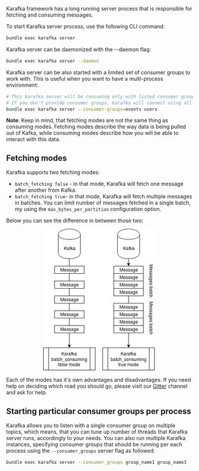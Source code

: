 Karafka framework has a long running server process that is responsible for fetching and consuming messages.

To start Karafka server process, use the following CLI command:

```bash
bundle exec karafka server
```

Karafka server can be daemonized with the --daemon flag:

```bash
bundle exec karafka server --daemon
```

Karafka server can be also started with a limited set of consumer groups to work with. This is useful when you want to have a multi-process environment:

```bash
# This karafka server will be consuming only with listed consumer groups
# If you don't provide consumer groups, Karafka will connect using all of them
bundle exec karafka server --consumer-groups=events users
```

**Note**: Keep in mind, that fetching modes are not the same thing as consuming modes. Fetching modes describe the way data is being pulled out of Kafka, while consuming modes describe how you will be able to interact with this data.

## Fetching modes

Karafka supports two fetching modes:

* ```batch_fetching false``` - in that mode, Karafka will fetch one message after another from Kafka.
* ```batch_fetching true```- in that mode, Karafka will fetch multiple messages in batches. You can limit number of messages fetched in a single batch, my using the ```max_bytes_per_partition``` configuration option.

Below you can see the difference in between those two:

<p align="center">
  <img src="https://raw.githubusercontent.com/karafka/misc/master/charts/consuming_modes.png" alt="Karafka consuming modes" />
</p>

Each of the modes has it's own advantages and disadvantages. If you need help on deciding which road you should go, please visit our [Gitter](https://gitter.im/karafka/karafka) channel and ask for help.

## Starting particular consumer groups per process

Karafka allows you to listen with a single consumer group on multiple topics, which means, that you can tune up number of threads that Karafka server runs, accordingly to your needs. You can also run multiple Karafka instances, specifying consumer groups that should be running per each process using the ```--consumer_groups``` server flag as followed:

```bash
bundle exec karafka server --consumer_groups group_name1 group_name3
```